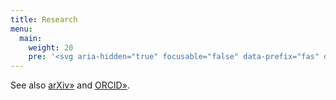 ```yaml
---
title: Research
menu:
  main:
    weight: 20
    pre: '<svg aria-hidden="true" focusable="false" data-prefix="fas" data-icon="pen-nib" class="svg-inline--fa fa-pen-nib fa-w-16" role="img" xmlns="http://www.w3.org/2000/svg" viewBox="0 0 512 512"><path fill="currentColor" d="M136.6 138.79a64.003 64.003 0 0 0-43.31 41.35L0 460l14.69 14.69L164.8 324.58c-2.99-6.26-4.8-13.18-4.8-20.58 0-26.51 21.49-48 48-48s48 21.49 48 48-21.49 48-48 48c-7.4 0-14.32-1.81-20.58-4.8L37.31 497.31 52 512l279.86-93.29a64.003 64.003 0 0 0 41.35-43.31L416 224 288 96l-151.4 42.79zm361.34-64.62l-60.11-60.11c-18.75-18.75-49.16-18.75-67.91 0l-56.55 56.55 128.02 128.02 56.55-56.55c18.75-18.75 18.75-49.15 0-67.91z"></path></svg>'
---
```


See also [arXiv»](https://arxiv.org/a/idrissi_n_1.html) and [ORCID»](https://orcid.org/0000-0001-7288-6726).
